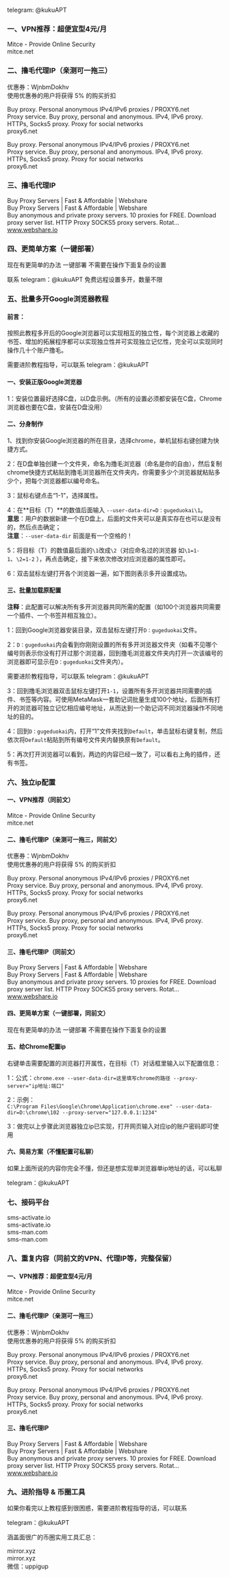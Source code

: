 telegram: @kukuAPT  

### 一、VPN推荐：超便宜型4元/月  
Mitce - Provide Online Security  
mitce.net  


### 二、撸毛代理IP（亲测可一拖三）  
优惠券：WjnbmDokhv  
使用优惠券的用户将获得 5% 的购买折扣  

Buy proxy. Personal anonymous IPv4/IPv6 proxies / PROXY6.net  
Proxy service. Buy proxy, personal and anonymous. IPv4, IPv6 proxy. HTTPs, Socks5 proxy. Proxy for social networks  
proxy6.net  

Buy proxy. Personal anonymous IPv4/IPv6 proxies / PROXY6.net  
Proxy service. Buy proxy, personal and anonymous. IPv4, IPv6 proxy. HTTPs, Socks5 proxy. Proxy for social networks  
proxy6.net  


### 三、撸毛代理IP  
Buy Proxy Servers | Fast & Affordable | Webshare  
Buy Proxy Servers | Fast & Affordable | Webshare  
Buy anonymous and private proxy servers. 10 proxies for FREE. Download proxy server list. HTTP Proxy SOCKS5 proxy servers. Rotat…  
www.webshare.io  


### 四、更简单方案（一键部署）  
现在有更简单的办法 一键部署 不需要在操作下面复杂的设置  

联系 telegram：@kukuAPT 免费远程设置多开，数量不限  


### 五、批量多开Google浏览器教程  
#### 前言：  
按照此教程多开后的Google浏览器可以实现相互的独立性，每个浏览器上收藏的书签、增加的拓展程序都可以实现独立性并可实现独立记忆性，完全可以实现同时操作几十个账户撸毛。  

需要进阶教程指导，可以联系 telegram：@kukuAPT  


#### 一、安装正版Google浏览器  
1：安装位置最好选择C盘，以D盘示例。（所有的设置必须都安装在C盘，Chrome浏览器也要在C盘，安装在D盘没用）  


#### 二、分身制作  
1、找到你安装Google浏览器的所在目录，选择chrome，单机鼠标右键创建为快捷方式。  

2：在D盘单独创建一个文件夹，命名为撸毛浏览器（命名是你的自由），然后复制chrome快捷方式粘贴到撸毛浏览器所在文件夹内，你需要多少个浏览器就粘贴多少个，把每个浏览器都以编号命名。  

3：鼠标右键点击“1-1”，选择属性。  

4：在**目标（T）**的数值后面输入 `--user-data-dir=D：gugeduokai\1`。  
   **意思**：用户的数据新建一个在D盘上，后面的文件夹可以是真实存在也可以是没有的，然后点击确定；  
   **注意**：`--user-data-dir` 前面是有一个空格的！  

5：将目标（T）的数值最后面的`\1`改成`\2`（对应命名过的浏览器 如`\1=1-1`、`\2=1-2` ），再点击确定，接下来依次修改对应浏览器的属性即可。  

6：双击鼠标左键打开各个浏览器一遍，如下图则表示多开设置成功。  


#### 三、批量加载原配置  
**注释**：此配置可以解决所有多开浏览器共同所需的配置（如100个浏览器共同需要一个插件、一个书签并相互独立）。  

1：回到Google浏览器安装目录，双击鼠标左键打开`D：gugeduokai`文件。  

2：`D：gugeduokai`内会看到你刚刚设置的所有多开浏览器文件夹（如看不见哪个编号则表示你没有打开过那个浏览器，回到撸毛浏览器文件夹内打开一次该编号的浏览器即可显示在`D：gugeduokai`文件夹内）。  

需要进阶教程指导，可以联系 telegram：@kukuAPT  

3：回到撸毛浏览器双击鼠标左键打开`1-1`，设置所有多开浏览器共同需要的插件、书签等内容。可使用MetaMask一套助记词批量生成100个地址，后面所有打开的浏览器可独立记忆相应编号地址，从而达到一个助记词不同浏览器操作不同地址的目的。  

4：回到`D：gugeduokai`内，打开“1”文件夹找到`Default`，单击鼠标右键复制，然后依次将`Default`粘贴到所有编号文件夹内替换原有`Default`。  

5：再次打开浏览器可以看到，两边的内容已经一致了，可以看右上角的插件，还有书签。  


### 六、独立ip配置  
#### 一、VPN推荐（同前文）  
Mitce - Provide Online Security  
mitce.net  


#### 二、撸毛代理IP（亲测可一拖三，同前文）  
优惠券：WjnbmDokhv  
使用优惠券的用户将获得 5% 的购买折扣  

Buy proxy. Personal anonymous IPv4/IPv6 proxies / PROXY6.net  
Proxy service. Buy proxy, personal and anonymous. IPv4, IPv6 proxy. HTTPs, Socks5 proxy. Proxy for social networks  
proxy6.net  

Buy proxy. Personal anonymous IPv4/IPv6 proxies / PROXY6.net  
Proxy service. Buy proxy, personal and anonymous. IPv4, IPv6 proxy. HTTPs, Socks5 proxy. Proxy for social networks  
proxy6.net  


#### 三、撸毛代理IP（同前文）  
Buy Proxy Servers | Fast & Affordable | Webshare  
Buy Proxy Servers | Fast & Affordable | Webshare  
Buy anonymous and private proxy servers. 10 proxies for FREE. Download proxy server list. HTTP Proxy SOCKS5 proxy servers. Rotat…  
www.webshare.io  


#### 四、更简单方案（一键部署，同前文）  
现在有更简单的办法 一键部署 不需要在操作下面复杂的设置  


#### 五、给Chrome配置ip  
右键单击需要配置的浏览器打开属性，在目标（T）对话框里输入以下配置信息：  

1：公式：`chrome.exe --user-data-dir=这里填写chrome的路径 --proxy-server="ip地址:端口"`  

2：示例：  
`C:\Program Files\Google\Chrome\Application\chrome.exe" --user-data-dir=D:\chrome\102 --proxy-server="127.0.0.1:1234"`  

3：做完以上步骤此浏览器独立ip已实现，打开网页输入对应ip的账户密码即可使用  


#### 六、简易方案（不懂配置可私聊）  
如果上面所说的内容你完全不懂，但还是想实现单浏览器单ip地址的话，可以私聊  

telegram：@kukuAPT  


### 七、接码平台  
sms-activate.io  
sms-activate.io  
sms-man.com  
sms-man.com  


### 八、重复内容（同前文的VPN、代理IP等，完整保留）  
#### 一、VPN推荐：超便宜型4元/月  
Mitce - Provide Online Security  
mitce.net  


#### 二、撸毛代理IP（亲测可一拖三）  
优惠券：WjnbmDokhv  
使用优惠券的用户将获得 5% 的购买折扣  

Buy proxy. Personal anonymous IPv4/IPv6 proxies / PROXY6.net  
Proxy service. Buy proxy, personal and anonymous. IPv4, IPv6 proxy. HTTPs, Socks5 proxy. Proxy for social networks  
proxy6.net  

Buy proxy. Personal anonymous IPv4/IPv6 proxies / PROXY6.net  
Proxy service. Buy proxy, personal and anonymous. IPv4, IPv6 proxy. HTTPs, Socks5 proxy. Proxy for social networks  
proxy6.net  


#### 三、撸毛代理IP  
Buy Proxy Servers | Fast & Affordable | Webshare  
Buy Proxy Servers | Fast & Affordable | Webshare  
Buy anonymous and private proxy servers. 10 proxies for FREE. Download proxy server list. HTTP Proxy SOCKS5 proxy servers. Rotat…  
www.webshare.io  


### 九、进阶指导 & 币圈工具  
如果你看完以上教程感到很困惑，需要进阶教程指导的话，可以联系  

telegram：@kukuAPT  

涵盖面很广的币圈实用工具汇总：  

mirror.xyz  
mirror.xyz  
微信：uppigup  
